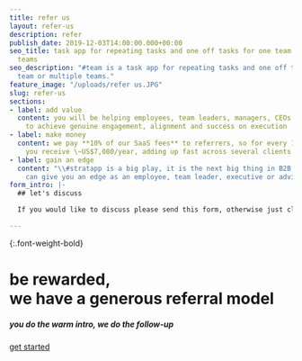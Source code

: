 ```yaml
---
title: refer us
layout: refer-us
description: refer
publish_date: 2019-12-03T14:00:00.000+00:00
seo_title: task app for repeating tasks and one off tasks for one team or multiple
  teams
seo_description: "#team is a task app for repeating tasks and one off tasks for one
  team or multiple teams."
feature_image: "/uploads/refer us.JPG"
slug: refer-us
sections:
- label: add value
  content: you will be helping employees, team leaders, managers, CEOs and owners
    to achieve genuine engagement, alignment and success on execution
- label: make money
  content: we pay **10% of our SaaS fees** to referrers, so for every 1,000 paid users
    you receive \~US$7,080/year, adding up fast across several clients
- label: gain an edge
  content: "\\#stratapp is a big play, it is the next big thing in B2B SaaS, which
    can give you an edge as an employee, team leader, executive or advisor"
form_intro: |-
  ## let's discuss

  If you would like to discuss please send this form, otherwise just click 'get started' above:

---
```

{:.font-weight-bold}

# be rewarded, <br>we have a generous referral model

##### you do the warm intro, we do the follow-up

<a class="btn btn-primary rounded-pill mt-3" href="https://bit.ly/make-money-referring-stratapp" target="_blank">get started</a>